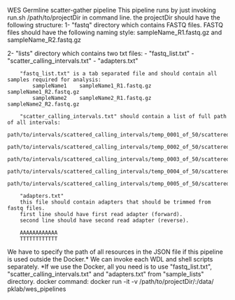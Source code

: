 WES Germline scatter-gather pipeline
This pipeline runs by just invoking run.sh /path/to/projectDir in command line.
the projectDir should have the following structure:
1- "fastq" directory which contains FASTQ files. FASTQ files should have the following naming style:
    sampleName_R1.fastq.gz and sampleName_R2.fastq.gz

2- "lists" directory which contains two txt files:
    - "fastq_list.txt"
    - "scatter_calling_intervals.txt"
    - "adapters.txt"

        "fastq_list.txt" is a tab separated file and should contain all samples required for analysis:
            sampleName1    sampleName1_R1.fastq.gz    sampleName1_R2.fastq.gz
            sampleName2    sampleName2_R1.fastq.gz    sampleName2_R2.fastq.gz

        "scatter_calling_intervals.txt" should contain a list of full path of all intervals:
        path/to/intervals/scattered_calling_intervals/temp_0001_of_50/scattered.interval_list
        path/to/intervals/scattered_calling_intervals/temp_0002_of_50/scattered.interval_list
        path/to/intervals/scattered_calling_intervals/temp_0003_of_50/scattered.interval_list
        path/to/intervals/scattered_calling_intervals/temp_0004_of_50/scattered.interval_list
        path/to/intervals/scattered_calling_intervals/temp_0005_of_50/scattered.interval_list

        "adapters.txt"
        this file should contain adapters that should be trimmed from fastq files.
        first line should have first read adapter (forward).
        second line should have second read adapter (reverse).

        AAAAAAAAAAAA
        TTTTTTTTTTTT
We have to specify the path of all resources in the JSON file if this pipeline is used outside the Docker.*
We can invoke each WDL and shell scripts separately.
*If we use the Docker, all you need is to use "fastq_list.txt", "scatter_calling_intervals.txt" and "adapters.txt"
from "sample_lists" directory.
docker command: docker run -it -v /path/to/projectDir/:/data/ pklab/wes_pipelines